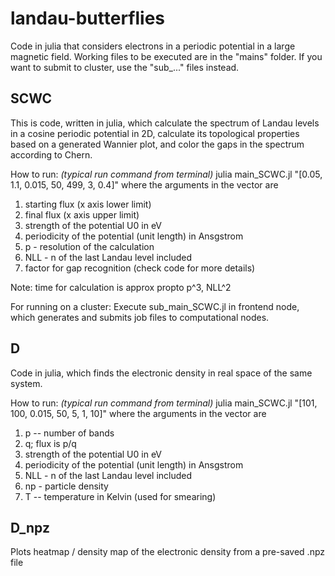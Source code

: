 # landau-butterflies
Code in julia that considers electrons in a periodic potential in a large magnetic field.
Working files to be executed are in the "mains" folder.
If you want to submit to cluster, use the "sub_..." files instead.

## SCWC
This is code, written in julia, which calculate the spectrum of Landau levels in a cosine periodic potential in 2D,
calculate its topological properties based on a generated Wannier plot, and color the gaps in the spectrum according to Chern.

How to run: _(typical run command from terminal)_ 
julia main_SCWC.jl "[0.05, 1.1, 0.015, 50, 499, 3, 0.4]"
where the arguments in the vector are
1. starting flux (x axis lower limit)
2. final flux (x axis upper limit)
3. strength of the potential U0 in eV
4. periodicity of the potential (unit length) in Ansgstrom
5. p - resolution of the calculation
6. NLL - n of the last Landau level included
7. factor for gap recognition (check code for more details)

Note: time for calculation is approx propto p^3, NLL^2

For running on a cluster:
Execute sub_main_SCWC.jl in frontend node, which generates and submits job files to computational nodes.


## D
Code in julia, which finds the electronic density in real space of the same system.

How to run: _(typical run command from terminal)_ 
julia main_SCWC.jl "[101, 100, 0.015, 50, 5, 1, 10]"
where the arguments in the vector are
1. p -- number of bands
2. q; flux is p/q
3. strength of the potential U0 in eV
4. periodicity of the potential (unit length) in Ansgstrom
5. NLL - n of the last Landau level included
6. np - particle density
7. T -- temperature in Kelvin (used for smearing)

## D_npz
Plots heatmap / density map of the electronic density from a pre-saved .npz file


